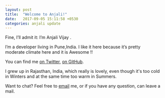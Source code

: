 ```yaml
---
layout: post
title:  "Welcome to Anjali!"
date:   2017-09-05 15:11:58 +0530
categories: anjali update
---
```

Fine, I’ll admit it: I’m Anjali Vijay .

I’m a developer living in Pune,India. I like it here because it’s pretty moderate climate here and it is Awesome !!

You can find me [on Twitter][twitter], [on GitHub][github].

I grew up in Rajasthan, India, which really is lovely, even though it's too cold in Winters and at the same time too warm in Summers.

Want to chat? Feel free to [email][mail] me, or if you have any question, can leave a mail.

[twitter]: https://twitter.com/Anjalivijay1601
[github]: https://github.com/anjiv
[mail]: anjalivijay1618@gmail.com
